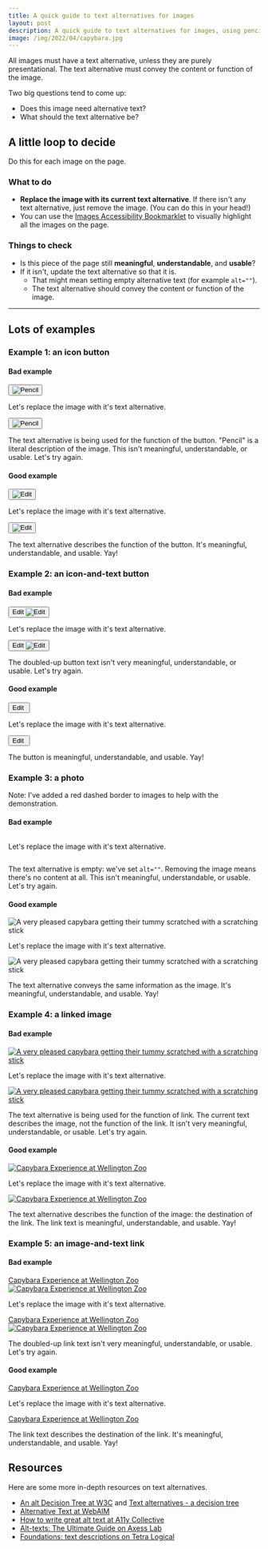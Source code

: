 ```yaml
---
title: A quick guide to text alternatives for images
layout: post
description: A quick guide to text alternatives for images, using pencils and a capybara. 
image: /img/2022/04/capybara.jpg
---
```


All images must have a text alternative, unless they are purely presentational. The text alternative must convey the content or function of the image. 

Two big questions tend to come up:

- Does this image need alternative text?
- What should the text alternative be?

## A little loop to decide

Do this for each image on the page.

### What to do

- **Replace the image with its current text alternative**. If there isn't any text alternative, just remove the image. (You can do this in your head!)
- You can use the [Images Accessibility Bookmarklet](https://accessibility-bookmarklets.org/install.html) to visually highlight all the images on the page.

### Things to check

- Is this piece of the page still **meaningful**, **understandable**, and **usable**?
- If it isn't, update the text alternative so that it is.
	- That might mean setting empty alternative text (for example `alt=""`).
	- The text alternative should convey the content or function of the image.

<hr />

## Lots of examples

### Example 1: an icon button

#### Bad example

<button><img src="/img/2022/04/edit.png" alt="Pencil" /></button>

Let's replace the image with it's text alternative.

<button><img data-src="/img/2022/04/edit.png" alt="Pencil" /></button>

The text alternative is being used for the function of the button. "Pencil" is a literal description of the image. This isn't meaningful, understandable, or usable. Let's try again.

#### Good example

<button><img src="/img/2022/04/edit.png" alt="Edit" /></button>

Let's replace the image with it's text alternative.

<button><img data-src="/img/2022/04/edit.png" alt="Edit" /></button>

The text alternative describes the function of the button. It's meaningful, understandable, and usable. Yay!

### Example 2: an icon-and-text button

#### Bad example

<button>Edit <img src="/img/2022/04/edit.png" alt="Edit" /></button>

Let's replace the image with it's text alternative.

<button>Edit <img data-src="/img/2022/04/edit.png" alt="Edit" /></button>

The doubled-up button text isn't very meaningful, understandable, or usable. Let's try again.

#### Good example

<button>Edit <img src="/img/2022/04/edit.png" alt="" /></button>

Let's replace the image with it's text alternative.

<button>Edit <img data-src="/img/2022/04/edit.png" alt="" /></button>

The button is meaningful, understandable, and usable. Yay!

### Example 3: a photo

Note: I've added a red dashed border to images to help with the demonstration.

#### Bad example

<img class="highlight" src="/img/2022/04/capybara.jpg" alt="" />

Let's replace the image with it's text alternative.

<img class="highlight" data-src="/img/2022/04/capybara.jpg" alt="" />

The text alternative is empty: we've set `alt=""`. Removing the image means there's no content at all. This isn't meaningful, understandable, or usable. Let's try again.

#### Good example

<img class="highlight" src="/img/2022/04/capybara.jpg" alt="A very pleased capybara getting their tummy scratched with a scratching stick" />

Let's replace the image with it's text alternative.

<img class="highlight" data-src="/img/2022/04/capybara.jpg" alt="A very pleased capybara getting their tummy scratched with a scratching stick" />

The text alternative conveys the same information as the image. It's meaningful, understandable, and usable. Yay!

### Example 4: a linked image

#### Bad example

<a href="https://wellingtonzoo.com/things-to-do/close-encounters/capybara"><img class="highlight" src="/img/2022/04/capybara.jpg" alt="A very pleased capybara getting their tummy scratched with a scratching stick" /></a>

Let's replace the image with it's text alternative.

<a href="https://wellingtonzoo.com/things-to-do/close-encounters/capybara"><img class="highlight" data-src="/img/2022/04/capybara.jpg" alt="A very pleased capybara getting their tummy scratched with a scratching stick" /></a>

The text alternative is being used for the function of link. The current text describes the image, not the function of the link. It isn't very meaningful, understandable, or usable. Let's try again.

#### Good example

<a href="https://wellingtonzoo.com/things-to-do/close-encounters/capybara"><img class="highlight" src="/img/2022/04/capybara.jpg" alt="Capybara Experience at Wellington Zoo" /></a>

Let's replace the image with it's text alternative.

<a href="https://wellingtonzoo.com/things-to-do/close-encounters/capybara"><img class="highlight" data-src="/img/2022/04/capybara.jpg" alt="Capybara Experience at Wellington Zoo" /></a>

The text alternative describes the function of the image: the destination of the link. The link text is meaningful, understandable, and usable. Yay!

### Example 5: an image-and-text link

#### Bad example

<a href="https://wellingtonzoo.com/things-to-do/close-encounters/capybara">Capybara Experience at Wellington Zoo<br /><img class="highlight" src="/img/2022/04/capybara.jpg" alt="Capybara Experience at Wellington Zoo" /></a>

Let's replace the image with it's text alternative.

<a href="https://wellingtonzoo.com/things-to-do/close-encounters/capybara">Capybara Experience at Wellington Zoo<br /><img class="highlight" data-src="/img/2022/04/capybara.jpg" alt="Capybara Experience at Wellington Zoo" /></a>

The doubled-up link text isn't very meaningful, understandable, or usable. Let's try again.

#### Good example

<a href="https://wellingtonzoo.com/things-to-do/close-encounters/capybara">Capybara Experience at Wellington Zoo<br /><img class="highlight" src="/img/2022/04/capybara.jpg" alt="" /></a>

Let's replace the image with it's text alternative.

<a href="https://wellingtonzoo.com/things-to-do/close-encounters/capybara">Capybara Experience at Wellington Zoo<br /><img class="highlight" data-src="/img/2022/04/capybara.jpg" alt="" /></a>

The link text describes the destination of the link. It's meaningful, understandable, and usable. Yay!

## Resources

Here are some more in-depth resources on text alternatives.

- [An alt Decision Tree at W3C](https://www.w3.org/WAI/tutorials/images/decision-tree/) and [Text alternatives - a decision tree](https://4syllables.com.au/articles/text-alternatives-decision-tree)
- [Alternative Text at WebAIM](https://webaim.org/techniques/alttext/)
- [How to write great alt text at A11y Collective](https://www.a11y-collective.com/how-to-write-great-alt-text/)
- [Alt-texts: The Ultimate Guide on Axess Lab](https://axesslab.com/alt-texts/)
- [Foundations: text descriptions on Tetra Logical](https://tetralogical.com/blog/2022/01/24/text-descriptions/)